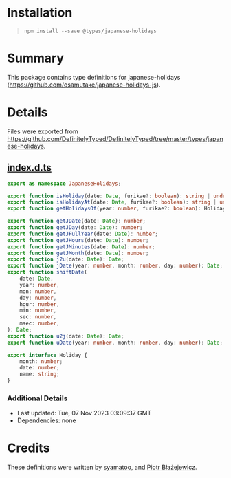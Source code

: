 # Installation
> `npm install --save @types/japanese-holidays`

# Summary
This package contains type definitions for japanese-holidays (https://github.com/osamutake/japanese-holidays-js).

# Details
Files were exported from https://github.com/DefinitelyTyped/DefinitelyTyped/tree/master/types/japanese-holidays.
## [index.d.ts](https://github.com/DefinitelyTyped/DefinitelyTyped/tree/master/types/japanese-holidays/index.d.ts)
````ts
export as namespace JapaneseHolidays;

export function isHoliday(date: Date, furikae?: boolean): string | undefined;
export function isHolidayAt(date: Date, furikae?: boolean): string | undefined;
export function getHolidaysOf(year: number, furikae?: boolean): Holiday[];

export function getJDate(date: Date): number;
export function getJDay(date: Date): number;
export function getJFullYear(date: Date): number;
export function getJHours(date: Date): number;
export function getJMinutes(date: Date): number;
export function getJMonth(date: Date): number;
export function j2u(date: Date): Date;
export function jDate(year: number, month: number, day: number): Date;
export function shiftDate(
    date: Date,
    year: number,
    mon: number,
    day: number,
    hour: number,
    min: number,
    sec: number,
    msec: number,
): Date;
export function u2j(date: Date): Date;
export function uDate(year: number, month: number, day: number): Date;

export interface Holiday {
    month: number;
    date: number;
    name: string;
}

````

### Additional Details
 * Last updated: Tue, 07 Nov 2023 03:09:37 GMT
 * Dependencies: none

# Credits
These definitions were written by [syamatoo](https://github.com/syamatoo), and [Piotr Błażejewicz](https://github.com/peterblazejewicz).
